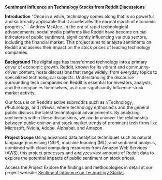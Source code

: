 **Sentiment Influence on Technology Stocks from Reddit Discussions**


**Introduction**
"Once in a while, technology comes along that is so powerful and so broadly applicable that it accelerates the normal march of economic progress." – Andrew McAfee. 
In the era of rapid technological advancements, social media platforms like Reddit have become crucial indicators of public sentiment, significantly influencing various sectors, including the financial market. This project aims to analyze sentiments on Reddit and assess their impact on the stock prices of leading technology companies.

**Background**
The digital age has transformed technology into a primary driver of economic growth. Reddit, known for its vibrant and community-driven content, hosts discussions that range widely, from everyday topics to specialized technological subjects. Understanding the discourse surrounding tech companies on Reddit is essential for investors, analysts, and the companies themselves, as it can significantly influence stock market activity.

Our focus is on Reddit’s active subreddits such as r/Technology, r/Futurology, and r/News, where technology enthusiasts and the general public discuss the latest technological advancements. By analyzing sentiments within these discussions, we aim to uncover the relationship between public opinion and stock market trends of prominent tech firms like Microsoft, Nvidia, Adobe, Alphabet, and Amazon.

**Project Scope**
Using advanced data analytics techniques such as natural language processing (NLP), machine learning (ML), and sentiment analysis, combined with cloud computing resources from Amazon Web Services (AWS), this project processes and analyzes vast amounts of Reddit data to explore the potential impacts of public sentiment on stock prices.


Access the Project
Explore the findings and methodologies in detail at our project website: [Sentiment Influence on Technology Stocks](https://gu-ppol.github.io/spring-2024-reddit-bigdata-project-team-05/).
